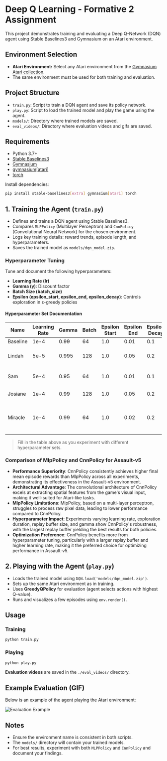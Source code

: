 # Deep Q Learning - Formative 2 Assignment

This project demonstrates training and evaluating a Deep Q-Network (DQN) agent using Stable Baselines3 and Gymnasium on an Atari environment.

## Environment Selection
- **Atari Environment:** Select any Atari environment from the [Gymnasium Atari collection](https://gymnasium.farama.org/environments/atari/).
- The same environment must be used for both training and evaluation.

## Project Structure
- `train.py`: Script to train a DQN agent and save its policy network.
- `play.py`: Script to load the trained model and play the game using the agent.
- `models/`: Directory where trained models are saved.
- `eval_videos/`: Directory where evaluation videos and gifs are saved.

## Requirements
- Python 3.7+
- [Stable Baselines3](https://stable-baselines3.readthedocs.io/)
- [Gymnasium](https://gymnasium.farama.org/)
- [gymnasium[atari]](https://gymnasium.farama.org/environments/atari/)
- [torch](https://pytorch.org/)

Install dependencies:
```bash
pip install stable-baselines3[extra] gymnasium[atari] torch
```

## 1. Training the Agent (`train.py`)

- Defines and trains a DQN agent using Stable Baselines3.
- Compares `MLPPolicy` (Multilayer Perceptron) and `CnnPolicy` (Convolutional Neural Network) for the chosen environment.
- Logs key training details: reward trends, episode length, and hyperparameters.
- Saves the trained model as `models/dqn_model.zip`.

### Hyperparameter Tuning
Tune and document the following hyperparameters:
- **Learning Rate (lr)**
- **Gamma (γ)**: Discount factor
- **Batch Size (batch_size)**
- **Epsilon (epsilon_start, epsilon_end, epsilon_decay)**: Controls exploration in ε-greedy policies

#### Hyperparameter Set Documentation

| Name     | Learning Rate | Gamma | Batch | Epsilon Start | Epsilon End | Epsilon Decay | Train Freq | Total Timesteps | Buffer Size | Target Interval | Noted Behaviour                        | Mean Reward |
|----------|---------------|-------|-------|---------------|-------------|---------------|------------|-----------------|-------------|----------------|-----------------------------------------|-------------|
| Baseline | 1e-4          | 0.99  | 64    | 1.0           | 0.01        | 0.1           | 4          | 100,000         | 100,000     | 1000           |                                         |             |
| Lindah   | 5e-5          | 0.995 | 128   | 1.0           | 0.05        | 0.2           | 8          | 100,000         | 200,000     | 5000           | Added gradient clipping (max_grad_norm=10) |             |
| Sam      | 5e-4          | 0.95  | 64    | 1.0           | 0.01        | 0.1           | 4          | 100,000         | 500,000     | 1000           | Increased learning rate and buffer size and improved    | 554.26      |
| Josiane  | 1e-4          | 0.99  | 128   | 1.0           | 0.05        | 0.2           | 8          | 100,000         | 200,000     | 5000           | Improved performance                    | 722         |
| Miracle   | 1e-4          | 0.99  | 64    | 1.0           | 0.02        | 0.2           | 4          | 100,000            | 200,000     | 1000           | Larger batch, buffer, more exploration, longer learning_starts, n_stack=4 |    2.90         |

> Fill in the table above as you experiment with different hyperparameter sets.

### Comparison of MlpPolicy and CnnPolicy for Assault-v5

- **Performance Superiority**: CnnPolicy consistently achieves higher final mean episode rewards than MlpPolicy across all experiments, demonstrating its effectiveness in the Assault-v5 environment.
- **Architectural Advantage**: The convolutional architecture of CnnPolicy excels at extracting spatial features from the game's visual input, making it well-suited for Atari-like tasks.
- **MlpPolicy Limitations**: MlpPolicy, based on a multi-layer perceptron, struggles to process raw pixel data, leading to lower performance compared to CnnPolicy.
- **Hyperparameter Impact**: Experiments varying learning rate, exploration duration, replay buffer size, and gamma show CnnPolicy's robustness, with the largest replay buffer yielding the best results for both policies.
- **Optimization Preference**: CnnPolicy benefits more from hyperparameter tuning, particularly with a larger replay buffer and higher learning rate, making it the preferred choice for optimizing performance in Assault-v5.

## 2. Playing with the Agent (`play.py`)

- Loads the trained model using `DQN.load('models/dqn_model.zip')`.
- Sets up the same Atari environment as in training.
- Uses **GreedyQPolicy** for evaluation (agent selects actions with highest Q-value).
- Runs and visualizes a few episodes using `env.render()`.

## Usage

### Training
```bash
python train.py
```

### Playing
```bash
python play.py
```

**Evaluation videos** are saved in the `./eval_videos/` directory. 

## Example Evaluation (GIF)

Below is an example of the agent playing the Atari environment:

![Evaluation Example](eval_videos/eval-episode.gif)

## Notes
- Ensure the environment name is consistent in both scripts.
- The `models/` directory will contain your trained models.
- For best results, experiment with both `MLPPolicy` and `CnnPolicy` and document your findings.

